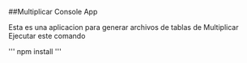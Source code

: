 

##Multiplicar Console App

Esta es una aplicacion para generar archivos de tablas
de Multiplicar
Ejecutar este comando

'''
npm install
'''